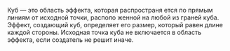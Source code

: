 Куб — это область эффекта, которая распространя ется по прямым линиям от исходной точки, располо женной на любой из граней куба. Эффект, создающий куб, определяет его размер, который равен длине каждой стороны. Исходная точка куба не включается в область эффекта, если создатель не решит иначе.